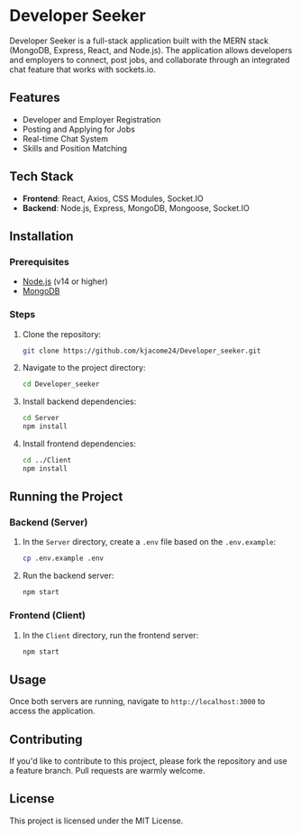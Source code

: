 # Developer Seeker

Developer Seeker is a full-stack application built with the MERN stack (MongoDB, Express, React, and Node.js). The application allows developers and employers to connect, post jobs, and collaborate through an integrated chat feature that works with sockets.io.

## Features

- Developer and Employer Registration
- Posting and Applying for Jobs
- Real-time Chat System
- Skills and Position Matching

## Tech Stack

- **Frontend**: React, Axios, CSS Modules, Socket.IO
- **Backend**: Node.js, Express, MongoDB, Mongoose, Socket.IO

## Installation

### Prerequisites

- [Node.js](https://nodejs.org/) (v14 or higher)
- [MongoDB](https://www.mongodb.com/)

### Steps

1. Clone the repository:

    ```bash
    git clone https://github.com/kjacome24/Developer_seeker.git
    ```

2. Navigate to the project directory:

    ```bash
    cd Developer_seeker
    ```

3. Install backend dependencies:

    ```bash
    cd Server
    npm install
    ```

4. Install frontend dependencies:

    ```bash
    cd ../Client
    npm install
    ```

## Running the Project

### Backend (Server)

1. In the `Server` directory, create a `.env` file based on the `.env.example`:

    ```bash
    cp .env.example .env
    ```

2. Run the backend server:

    ```bash
    npm start
    ```

### Frontend (Client)

1. In the `Client` directory, run the frontend server:

    ```bash
    npm start
    ```

## Usage

Once both servers are running, navigate to `http://localhost:3000` to access the application.

## Contributing

If you'd like to contribute to this project, please fork the repository and use a feature branch. Pull requests are warmly welcome.

## License

This project is licensed under the MIT License.
